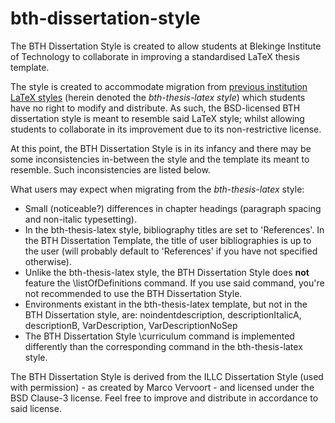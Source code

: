 bth-dissertation-style
======================

The BTH Dissertation Style is created to allow students at Blekinge Institute of Technology to collaborate in improving a standardised LaTeX thesis template.

The style is created to accommodate migration from [previous institution LaTeX styles](https://studentportal.bth.se/web/studentportal.nsf/web.xsp/faculty_of_computing) (herein denoted the _bth-thesis-latex style_) which students have no right to modify and distribute.
As such, the BSD-licensed BTH dissertation style is meant to resemble said LaTeX style; whilst allowing students to collaborate in its improvement due to its non-restrictive license.

At this point, the BTH Dissertation Style is in its infancy and there may be some inconsistencies in-between the style and the template its meant to resemble.
Such inconsistencies are listed below.

What users may expect when migrating from the _bth-thesis-latex_ style:
* Small (noticeable?) differences in chapter headings (paragraph spacing and non-italic typesetting).
* In the bth-thesis-latex style, bibliography titles are set to 'References'. In the BTH Dissertation Template, the title of user bibliographies is up to the user (will probably default to 'References' if you have not specified otherwise).
* Unlike the bth-thesis-latex style, the BTH Dissertation Style does __not__ feature the \listOfDefinitions command. If you use said command, you're not recommended to use the BTH Dissertation Style. 
* Environments existant in the bth-thesis-latex template, but not in the BTH Dissertation style, are: noindentdescription, descriptionItalicA, descriptionB, VarDescription, VarDescriptionNoSep
* The BTH Dissertation Style \curriculum command is implemented differently than the corresponding command in the bth-thesis-latex style.

The BTH Dissertation Style is derived from the ILLC Dissertation Style (used with permission) - as created by Marco Vervoort - and licensed under the BSD Clause-3 license.
Feel free to improve and distribute in accordance to said license.

